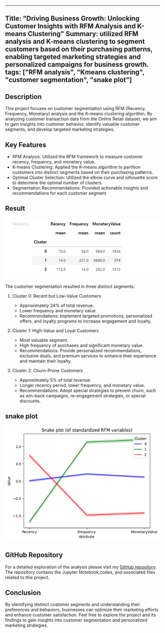 ---
Title: "Driving Business Growth: Unlocking Customer Insights with RFM Analysis and K-means Clustering"
Summary: utilized RFM analysis and K-means clustering to segment customers based on their purchasing patterns, enabling targeted marketing strategies and personalized campaigns for business growth.
tags: ["RFM analysis", "Kmeans clustering", "customer segmentation", "snake plot"]
----
## Description 
This project focuses on customer segmentation using RFM (Recency, Frequency, Monetary) analysis and the K-means clustering algorithm. By analyzing customer transaction data from the Online Retail dataset, we aim to gain insights into customer behavior, identify valuable customer segments, and develop targeted marketing strategies.

## Key Features
- RFM Analysis: Utilized the RFM framework to measure customer recency, frequency, and monetary value.
- K-means Clustering: Applied the K-means algorithm to partition customers into distinct segments based on their purchasing patterns.
- Optimal Cluster Selection: Utilized the elbow curve and silhouette score to determine the optimal number of clusters.
- Segmentation Recommendations: Provided actionable insights and recommendations for each customer segment.

## Result
![clusters](rfm-image.png "Clusters RFM values") 

The customer segmentation resulted in three distinct segments:

1. Cluster 0: Recent but Low-Value Customers
   - Approximately 24% of total revenue.
   - Lower frequency and monetary value.
   - Recommendations: Implement targeted promotions, personalized offers, and loyalty programs to increase engagement and loyalty.

2. Cluster 1: High-Value and Loyal Customers
   - Most valuable segment.
   - High frequency of purchases and significant monetary value.
   - Recommendations: Provide personalized recommendations, exclusive deals, and premium services to enhance their experience and maintain their loyalty.

3. Cluster 2: Churn-Prone Customers
   - Approximately 5% of total revenue.
   - Longer recency period, lower frequency, and monetary value.
   - Recommendations: Adopt special strategies to prevent churn, such as win-back campaigns, re-engagement strategies, or special discounts.

## snake plot
![snakeplot](snake-plot.png "The snake plot shows that cluster 1 has lowest recency ,while cluster 2 has the highest recency, with cluster 0 being in between. with respect to frequency and monetary values, cluster 1 has significantly high values compared to cluster 0 and cluster 2, with cluster 2 having the lowest values among the clusters.")

## GitHub Repository
For a detailed exploration of the analysis please visit my [GitHub repository](https://github.com/vaadewoyin/Customer-Segmentation-using-RFM-Analysis-and-K-means-Algorithm). The repository contains the Jupyter Notebook,codes, and associated files related to this project.

## Conclusion
By identifying distinct customer segments and understanding their preferences and behaviors, businesses can optimize their marketing efforts and enhance customer satisfaction. Feel free to explore the project and its findings to gain insights into customer segmentation and personalized marketing strategies.


